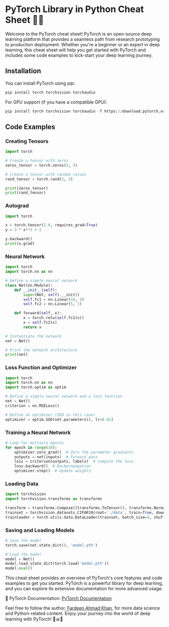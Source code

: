 # PyTorch Library in Python Cheat Sheet 🚀🔥

Welcome to the PyTorch cheat sheet! PyTorch is an open-source deep learning platform that provides a seamless path from research prototyping to production deployment. Whether you're a beginner or an expert in deep learning, this cheat sheet will help you get started with PyTorch and includes some code examples to kick-start your deep learning journey.

## Installation

You can install PyTorch using pip:

```python
pip install torch torchvision torchaudio
```

For GPU support (if you have a compatible GPU):

```python
pip install torch torchvision torchaudio -f https://download.pytorch.org/whl/cu111/torch_stable.html
```

## Code Examples

### Creating Tensors

```python
import torch

# Create a tensor with zeros
zeros_tensor = torch.zeros(3, 3)

# Create a tensor with random values
rand_tensor = torch.rand(2, 2)

print(zeros_tensor)
print(rand_tensor)
```

### Autograd

```python
import torch

x = torch.tensor(2.0, requires_grad=True)
y = 3 * x**3 + 2

y.backward()
print(x.grad)
```

### Neural Network

```python
import torch
import torch.nn as nn

# Define a simple neural network
class Net(nn.Module):
    def __init__(self):
        super(Net, self).__init()
        self.fc1 = nn.Linear(10, 5)
        self.fc2 = nn.Linear(5, 1)

    def forward(self, x):
        x = torch.relu(self.fc1(x))
        x = self.fc2(x)
        return x

# Instantiate the network
net = Net()

# Print the network architecture
print(net)
```

### Loss Function and Optimizer

```python
import torch
import torch.nn as nn
import torch.optim as optim

# Define a simple neural network and a loss function
net = Net()
criterion = nn.MSELoss()

# Define an optimizer (SGD in this case)
optimizer = optim.SGD(net.parameters(), lr=0.01)
```

### Training a Neural Network

```python
# Loop for multiple epochs
for epoch in range(10):
    optimizer.zero_grad()  # Zero the parameter gradients
    outputs = net(inputs)  # Forward pass
    loss = criterion(outputs, labels)  # Compute the loss
    loss.backward()  # Backpropagation
    optimizer.step()  # Update weights
```

### Loading Data

```python
import torchvision
import torchvision.transforms as transforms

transform = transforms.Compose([transforms.ToTensor(), transforms.Normalize((0.5, 0.5, 0.5), (0.5, 0.5, 0.5)])
trainset = torchvision.datasets.CIFAR10(root='./data', train=True, download=True, transform=transform)
trainloader = torch.utils.data.DataLoader(trainset, batch_size=4, shuffle=True)
```

### Saving and Loading Models

```python
# Save the model
torch.save(net.state_dict(), 'model.pth')

# Load the model
model = Net()
model.load_state_dict(torch.load('model.pth'))
model.eval()
```

This cheat sheet provides an overview of PyTorch's core features and code examples to get you started. PyTorch is a powerful library for deep learning, and you can explore its extensive documentation for more advanced usage.

📖 PyTorch Documentation: [PyTorch Documentation](https://pytorch.org/docs/stable/index.html)

Feel free to follow the author, [Fardeen Ahmad Khan](https://github.com/I-Fardeen), for more data science and Python-related content. Enjoy your journey into the world of deep learning with PyTorch! 🚀📊🤖
